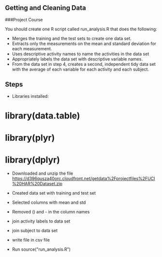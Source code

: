 ## Getting and Cleaning Data

###Project Course

You should create one R script called run_analysis.R that does the following: 
* Merges the training and the test sets to create one data set.
* Extracts only the measurements on the mean and standard deviation for each measurement. 
* Uses descriptive activity names to name the activities in the data set
* Appropriately labels the data set with descriptive variable names. 
* From the data set in step 4, creates a second, independent tidy data set with the average of each variable for each activity and each subject.

## Steps
* Libraries installed:
# library(data.table)
# library(plyr)
# library(dplyr)

* Downloaded and unzip the file https://d396qusza40orc.cloudfront.net/getdata%2Fprojectfiles%2FUCI%20HAR%20Dataset.zip
* Created data set with training and test set
* Selected columns with mean and std
* Removed () and - in the column names
* join activity labels to data set
* join subject to data set
* write file in csv file

* Run source("run_analysis.R")
